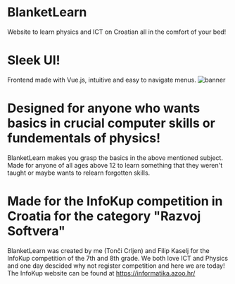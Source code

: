 # BlanketLearn
Website to learn physics and ICT on Croatian all in the comfort of your bed!
# Sleek UI!
Frontend made with Vue.js, intuitive and easy to navigate menus.
![banner](https://user-images.githubusercontent.com/86228282/146652027-f79772bb-3c5b-4289-b0db-6d7160157908.png)
# Designed for anyone who wants basics in crucial computer skills or fundementals of physics!
BlanketLearn makes you grasp the basics in the above mentioned subject. Made for anyone of all ages above 12 to learn something that they weren't taught or maybe wants to relearn forgotten skills.
# Made for the InfoKup competition in Croatia for the category "Razvoj Softvera"
BlanketLearn was created by me (Tonči Crljen) and Filip Kaselj for the InfoKup competition of the 7th and 8th grade. We both love ICT and Physics and one day descided why not register competition and here we are today! The InfoKup website can be found at https://informatika.azoo.hr/
